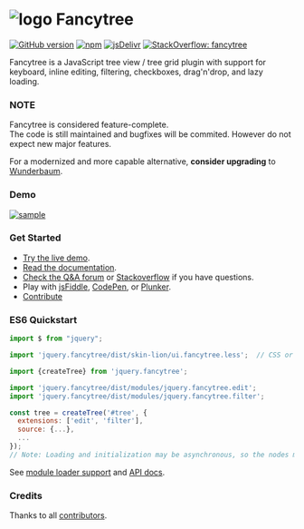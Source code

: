 # ![logo](doc/logo.png?raw=true) Fancytree

[![GitHub version](https://badge.fury.io/gh/mar10%2Ffancytree.svg)](https://github.com/mar10/fancytree/releases/latest)
[![npm](https://img.shields.io/npm/dm/jquery.fancytree.svg)](https://www.npmjs.com/package/jquery.fancytree)
[![jsDelivr](https://data.jsdelivr.com/v1/package/npm/jquery.fancytree/badge)](https://www.jsdelivr.com/package/npm/jquery.fancytree)
[![StackOverflow: fancytree](https://img.shields.io/badge/StackOverflow-fancytree-blue.svg)](https://stackoverflow.com/questions/tagged/fancytree)
<!-- [![Released with: grunt-yabs](https://img.shields.io/badge/released%20with-grunt--yabs-yellowgreen)](https://github.com/mar10/grunt-yabs) -->
<!-- [![Build Status](https://travis-ci.com/mar10/fancytree.svg?branch=master)](https://travis-ci.com/github/mar10/fancytree) -->
<!-- [![code style: prettier](https://img.shields.io/badge/code_style-prettier-ff69b4.svg?style=flat-square)](https://github.com/prettier/prettier) -->

Fancytree is a JavaScript tree view / tree grid plugin with support for keyboard, inline editing,
filtering, checkboxes, drag'n'drop, and lazy loading.

### NOTE

Fancytree is considered feature-complete. <br>
The code is still maintained and bugfixes will be commited.
However do not expect new major features.

For a modernized and more capable alternative, **consider upgrading** to
[Wunderbaum](https://github.com/mar10/wunderbaum).

### Demo

[ ![sample](doc/teaser2.png?raw=true) ](https://wwWendt.de/tech/fancytree/demo "Live demo")

### Get Started

-   [Try the live demo](https://wwWendt.de/tech/fancytree/demo).
-   [Read the documentation](https://github.com/mar10/fancytree/wiki).
-   [Check the Q&A forum](https://github.com/mar10/fancytree/discussions) or
    [Stackoverflow](https://stackoverflow.com/questions/tagged/fancytree) if you have questions.
-   Play with [jsFiddle](http://jsfiddle.net/mar10/KcxRd/),
    [CodePen](https://codepen.io/mar10/pen/WMWrbq),
    or [Plunker](http://plnkr.co/edit/8sdy3r?p=preview).
-   [Contribute](https://github.com/mar10/fancytree/wiki/HowtoContribute)

### ES6 Quickstart

```js
import $ from "jquery";

import 'jquery.fancytree/dist/skin-lion/ui.fancytree.less';  // CSS or LESS

import {createTree} from 'jquery.fancytree';

import 'jquery.fancytree/dist/modules/jquery.fancytree.edit';
import 'jquery.fancytree/dist/modules/jquery.fancytree.filter';

const tree = createTree('#tree', {
  extensions: ['edit', 'filter'],
  source: {...},
  ...
});
// Note: Loading and initialization may be asynchronous, so the nodes may not be accessible yet.
```

See [module loader support](https://github.com/mar10/fancytree/wiki#use-a-module-loader) and
[API docs](https://wwWendt.de/tech/fancytree/doc/jsdoc/Fancytree_Static.html#createTree).

### Credits

Thanks to all [contributors](https://github.com/mar10/fancytree/contributors).

<!--
### Browser Status Matrix

[![Selenium Test Status](https://saucelabs.com/browser-matrix/sauce-fancytree.svg)](https://saucelabs.com/u/sauce-fancytree)
-->
